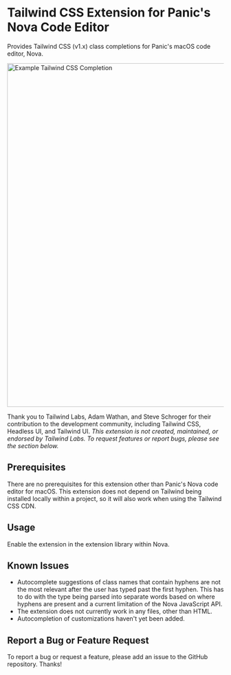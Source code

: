 # Tailwind CSS Extension for Panic's Nova Code Editor

Provides Tailwind CSS (v1.x) class completions for Panic's macOS code editor, Nova.

<img src="https://user-images.githubusercontent.com/48892071/95874998-875c3580-0d3f-11eb-879b-1171e1ce459a.png" width="800" alt="Example Tailwind CSS Completion">

Thank you to Tailwind Labs, Adam Wathan, and Steve Schroger for their contribution to the development community, including Tailwind CSS, Headless UI, and Tailwind UI. *This extension is not created, maintained, or endorsed by Tailwind Labs. To request features or report bugs, please see the section below.*

## Prerequisites

There are no prerequisites for this extension other than Panic's Nova code editor for macOS. This extension does not depend on Tailwind being installed locally within a project, so it will also work when using the Tailwind CSS CDN.

## Usage

Enable the extension in the extension library within Nova.

## Known Issues

* Autocomplete suggestions of class names that contain hyphens are not the most relevant after the user has typed past the first hyphen. This has to do with the type being parsed into separate words based on where hyphens are present and a current limitation of the Nova JavaScript API.
* The extension does not currently work in any files, other than HTML.
* Autocompletion of customizations haven't yet been added.

## Report a Bug or Feature Request

To report a bug or request a feature, please add an issue to the GitHub repository. Thanks!
